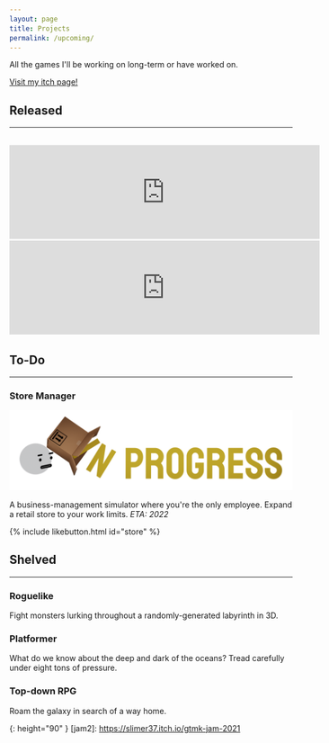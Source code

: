 ```yaml
---
layout: page
title: Projects
permalink: /upcoming/
---
```


All the games I'll be working on long-term or have worked on.

[Visit my itch page!](https://slimer37.itch.io)

## __Released__

---
<br>
<iframe frameborder="0" src="https://itch.io/embed/700008?linkback=true" width="552" height="167"><a href="https://slimer37.itch.io/rebound-gmtk-jam-2020">Rebound by slimer37</a></iframe>
<iframe frameborder="0" src="https://itch.io/embed/1021159?linkback=true" width="552" height="167"><a href="https://slimer37.itch.io/gtmk-jam-2021">Electrical Mayhem: Hotwire - The Series by slimer37, Yeofoxeon</a></iframe>

## __To-Do__

---

### Store Manager

![In Progress][inprogress]

A business-management simulator where you're the only employee. Expand a retail store to your work limits. *ETA: 2022*

{% include likebutton.html id="store" %}

## __Shelved__

---

### Roguelike
Fight monsters lurking throughout a randomly-generated labyrinth in 3D.

### Platformer

What do we know about the deep and dark of the oceans? Tread carefully under eight tons of pressure.

### Top-down RPG

Roam the galaxy in search of a way home.

[inprogress]: /assets/images/store-game-in-progress.png
{: height="90" }
[jam2]: https://slimer37.itch.io/gtmk-jam-2021